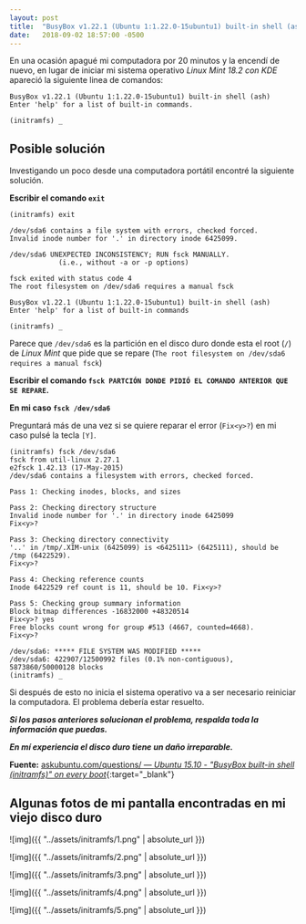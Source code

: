 ```yaml
---
layout: post
title:  "BusyBox v1.22.1 (Ubuntu 1:1.22.0-15ubuntu1) built-in shell (ash): Una posible solución"
date:   2018-09-02 18:57:00 -0500
---
```


En una ocasión apagué mi computadora por 20 minutos y la encendí de nuevo, en lugar de iniciar mi sistema operativo
*Linux Mint 18.2 con KDE* apareció la siguiente linea de comandos:

```
BusyBox v1.22.1 (Ubuntu 1:1.22.0-15ubuntu1) built-in shell (ash)
Enter 'help' for a list of built-in commands.

(initramfs) _
```

## Posible solución

Investigando un poco desde una computadora portátil encontré la siguiente solución.

**Escribir el comando `exit`**

```
(initramfs) exit

/dev/sda6 contains a file system with errors, checked forced.
Invalid inode number for '.' in directory inode 6425099.

/dev/sda6 UNEXPECTED INCONSISTENCY; RUN fsck MANUALLY.
            (i.e., without -a or -p options)
            
fsck exited with status code 4
The root filesystem on /dev/sda6 requires a manual fsck

BusyBox v1.22.1 (Ubuntu 1:1.22.0-15ubuntu1) built-in shell (ash)
Enter 'help' for a list of built-in commands

(initramfs) _
```
Parece que `/dev/sda6` es la partición en el disco duro donde esta el root (`/`) de *Linux Mint* que pide que se repare (`The root filesystem on /dev/sda6 requires a manual fsck`)

**Escribir el comando `fsck PARTCIÓN DONDE PIDIÓ EL COMANDO ANTERIOR QUE SE REPARE`.**

**En mi caso `fsck /dev/sda6`**

Preguntará más de una vez si se quiere reparar el error (`Fix<y>?`) en mi caso pulsé la tecla `[Y]`.

```
(initramfs) fsck /dev/sda6
fsck from util-linux 2.27.1
e2fsck 1.42.13 (17-May-2015)
/dev/sda6 contains a filesystem with errors, checked forced.

Pass 1: Checking inodes, blocks, and sizes

Pass 2: Checking directory structure
Invalid inode number for '.' in directory inode 6425099
Fix<y>?

Pass 3: Checking directory connectivity
'..' in /tmp/.XIM-unix (6425099) is <6425111> (6425111), should be /tmp (6422529).
Fix<y>?

Pass 4: Checking reference counts
Inode 6422529 ref count is 11, should be 10. Fix<y>?

Pass 5: Checking group summary information
Block bitmap differences -16832000 +48320514
Fix<y>? yes
Free blocks count wrong for group #513 (4667, counted=4668).
Fix<y>?

/dev/sda6: ***** FILE SYSTEM WAS MODIFIED *****
/dev/sda6: 422907/12500992 files (0.1% non-contiguous), 5873860/50000128 blocks
(initramfs) _
```

Si después de esto no inicia el sistema operativo va a ser necesario reiniciar la computadora. El problema debería estar resuelto.

***Si los pasos anteriores solucionan el problema, respalda toda la información que puedas.***

***En mí experiencia el disco duro tiene un daño irreparable.***

**Fuente:** [askubuntu.com/questions/ &mdash; *Ubuntu 15.10 - "BusyBox built-in shell (initramfs)" on every boot*](https://askubuntu.com/questions/741109/ubuntu-15-10-busybox-built-in-shell-initramfs-on-every-boot){:target="_blank"}

## Algunas fotos de mi pantalla encontradas en mi viejo disco duro

![img]({{ "../assets/initramfs/1.png" | absolute_url }})

![img]({{ "../assets/initramfs/2.png" | absolute_url }})

![img]({{ "../assets/initramfs/3.png" | absolute_url }})

![img]({{ "../assets/initramfs/4.png" | absolute_url }})

![img]({{ "../assets/initramfs/5.png" | absolute_url }})